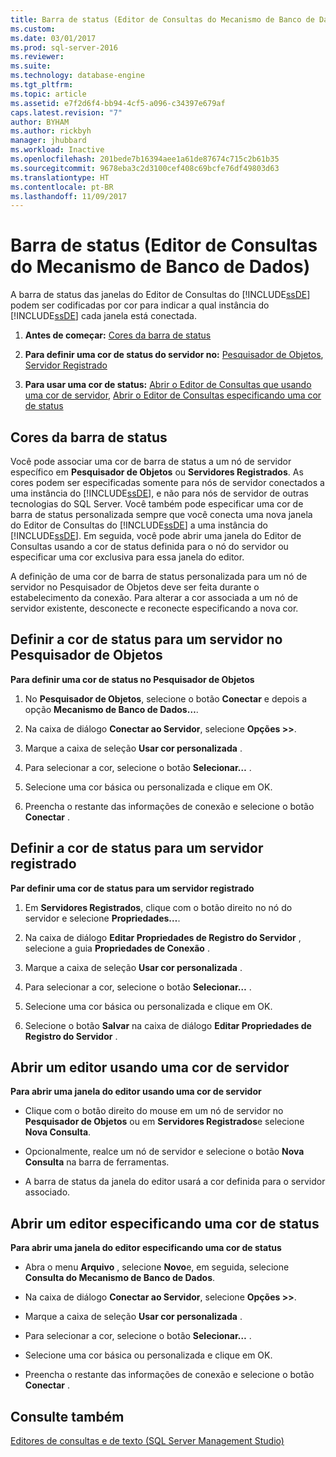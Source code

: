 ```yaml
---
title: Barra de status (Editor de Consultas do Mecanismo de Banco de Dados) | Microsoft Docs
ms.custom: 
ms.date: 03/01/2017
ms.prod: sql-server-2016
ms.reviewer: 
ms.suite: 
ms.technology: database-engine
ms.tgt_pltfrm: 
ms.topic: article
ms.assetid: e7f2d6f4-bb94-4cf5-a096-c34397e679af
caps.latest.revision: "7"
author: BYHAM
ms.author: rickbyh
manager: jhubbard
ms.workload: Inactive
ms.openlocfilehash: 201bede7b16394aee1a61de87674c715c2b61b35
ms.sourcegitcommit: 9678eba3c2d3100cef408c69bcfe76df49803d63
ms.translationtype: HT
ms.contentlocale: pt-BR
ms.lasthandoff: 11/09/2017
---
```

# <a name="status-bar-database-engine-query-editor"></a>Barra de status (Editor de Consultas do Mecanismo de Banco de Dados)
  A barra de status das janelas do Editor de Consultas do [!INCLUDE[ssDE](../../includes/ssde-md.md)] podem ser codificadas por cor para indicar a qual instância do [!INCLUDE[ssDE](../../includes/ssde-md.md)] cada janela está conectada.  
  
1.  **Antes de começar:**  [Cores da barra de status](#StatusBarColors)  
  
2.  **Para definir uma cor de status do servidor no:**  [Pesquisador de Objetos](#SetOEServerColor), [Servidor Registrado](#SetRegServerColor)  
  
3.  **Para usar uma cor de status:**  [Abrir o Editor de Consultas que usando uma cor de servidor](#OpenServerColor), [Abrir o Editor de Consultas especificando uma cor de status](#OpenSpecColor)  
  
##  <a name="StatusBarColors"></a> Cores da barra de status  
 Você pode associar uma cor de barra de status a um nó de servidor específico em **Pesquisador de Objetos** ou **Servidores Registrados**. As cores podem ser especificadas somente para nós de servidor conectados a uma instância do [!INCLUDE[ssDE](../../includes/ssde-md.md)], e não para nós de servidor de outras tecnologias do SQL Server. Você também pode especificar uma cor de barra de status personalizada sempre que você conecta uma nova janela do Editor de Consultas do [!INCLUDE[ssDE](../../includes/ssde-md.md)] a uma instância do [!INCLUDE[ssDE](../../includes/ssde-md.md)]. Em seguida, você pode abrir uma janela do Editor de Consultas usando a cor de status definida para o nó do servidor ou especificar uma cor exclusiva para essa janela do editor.  
  
 A definição de uma cor de barra de status personalizada para um nó de servidor no Pesquisador de Objetos deve ser feita durante o estabelecimento da conexão. Para alterar a cor associada a um nó de servidor existente, desconecte e reconecte especificando a nova cor.  
  
##  <a name="SetOEServerColor"></a> Definir a cor de status para um servidor no Pesquisador de Objetos  
 **Para definir uma cor de status no Pesquisador de Objetos**  
  
1.  No **Pesquisador de Objetos**, selecione o botão **Conectar** e depois a opção **Mecanismo de Banco de Dados…**.  
  
2.  Na caixa de diálogo **Conectar ao Servidor**, selecione **Opções >>**.  
  
3.  Marque a caixa de seleção **Usar cor personalizada** .  
  
4.  Para selecionar a cor, selecione o botão **Selecionar…** .  
  
5.  Selecione uma cor básica ou personalizada e clique em OK.  
  
6.  Preencha o restante das informações de conexão e selecione o botão **Conectar** .  
  
##  <a name="SetRegServerColor"></a> Definir a cor de status para um servidor registrado  
 **Par definir uma cor de status para um servidor registrado**  
  
1.  Em **Servidores Registrados**, clique com o botão direito no nó do servidor e selecione **Propriedades…**.  
  
2.  Na caixa de diálogo **Editar Propriedades de Registro do Servidor** , selecione a guia **Propriedades de Conexão** .  
  
3.  Marque a caixa de seleção **Usar cor personalizada** .  
  
4.  Para selecionar a cor, selecione o botão **Selecionar…** .  
  
5.  Selecione uma cor básica ou personalizada e clique em OK.  
  
6.  Selecione o botão **Salvar** na caixa de diálogo **Editar Propriedades de Registro do Servidor** .  
  
##  <a name="OpenServerColor"></a> Abrir um editor usando uma cor de servidor  
 **Para abrir uma janela do editor usando uma cor de servidor**  
  
-   Clique com o botão direito do mouse em um nó de servidor no **Pesquisador de Objetos** ou em **Servidores Registrados**e selecione **Nova Consulta**.  
  
-   Opcionalmente, realce um nó de servidor e selecione o botão **Nova Consulta** na barra de ferramentas.  
  
-   A barra de status da janela do editor usará a cor definida para o servidor associado.  
  
##  <a name="OpenSpecColor"></a> Abrir um editor especificando uma cor de status  
 **Para abrir uma janela do editor especificando uma cor de status**  
  
-   Abra o menu **Arquivo** , selecione **Novo**e, em seguida, selecione **Consulta do Mecanismo de Banco de Dados**.  
  
-   Na caixa de diálogo **Conectar ao Servidor**, selecione **Opções >>**.  
  
-   Marque a caixa de seleção **Usar cor personalizada** .  
  
-   Para selecionar a cor, selecione o botão **Selecionar…** .  
  
-   Selecione uma cor básica ou personalizada e clique em OK.  
  
-   Preencha o restante das informações de conexão e selecione o botão **Conectar** .  
  
## <a name="see-also"></a>Consulte também  
 [Editores de consultas e de texto &#40;SQL Server Management Studio&#41;](../../relational-databases/scripting/query-and-text-editors-sql-server-management-studio.md)  
  
  
